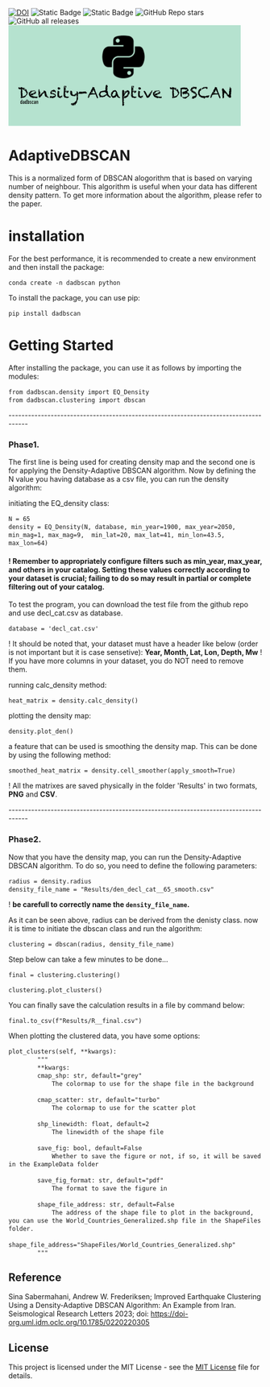 [![DOI](https://zenodo.org/badge/528950247.svg)](https://zenodo.org/doi/10.5281/zenodo.10088081)
![Static Badge](https://img.shields.io/badge/License-MIT-yellow) ![Static Badge](https://img.shields.io/badge/ML-tested-blue) ![GitHub Repo stars](https://img.shields.io/github/stars/sinamahani/AdaptiveDBSCAN) ![GitHub all releases](https://img.shields.io/github/downloads/sinamahani/AdaptiveDBSCAN/total) 
<br>
![logo](https://github.com/Sinamahani/AdaptiveDBSCAN/blob/main/logo.png)
<br>
# AdaptiveDBSCAN

This is a normalized form of DBSCAN alogorithm that is based on varying number of neighbour. This algorithm is useful when your data has different density pattern. To get more information about the algorithm, please refer to the paper.

# installation
For the best performance, it is recommended to create a new environment and then install the package:
```
conda create -n dadbscan python
```

To install the package, you can use pip:<br>
```
pip install dadbscan
```

# Getting Started
After installing the package, you can use it as follows by importing the modules:

```
from dadbscan.density import EQ_Density
from dadbscan.clustering import dbscan
```

------------------------------------------------------------------------------------<br>
### Phase1.
The first line is being used for creating density map and the second one is for applying the Density-Adaptive DBSCAN algorithm. 
Now by defining the N value you having database as a csv file, you can run the density algorithm:

initiating the EQ_density class:
```
N = 65
density = EQ_Density(N, database, min_year=1900, max_year=2050, min_mag=1, max_mag=9,  min_lat=20, max_lat=41, min_lon=43.5, max_lon=64)
```
#### ! Remember to appropriately configure filters such as min_year, max_year, and others in your catalog. Setting these values correctly according to your dataset is crucial; failing to do so may result in partial or complete filtering out of your catalog.

To test the program, you can download the test file from the github repo and use decl_cat.csv as database.
```
database = 'decl_cat.csv'
```
! It should be noted that, your dataset must have a header like below (order is not important but it is case sensetive):
__Year, Month, Lat, Lon, Depth, Mw__
! If you have more columns in your dataset, you do NOT need to remove them.

running calc_density method:
```
heat_matrix = density.calc_density()
```

plotting the density map:
```
density.plot_den()
```

a feature that can be used is smoothing the density map. This can be done by using the following method:
```
smoothed_heat_matrix = density.cell_smoother(apply_smooth=True)
```

! All the matrixes are saved physically in the folder 'Results' in two formats, __PNG__ and __CSV__.

------------------------------------------------------------------------------------<br>
### Phase2.
Now that you have the density map, you can run the Density-Adaptive DBSCAN algorithm. To do so, you need to define the following parameters:

```
radius = density.radius
density_file_name = "Results/den_decl_cat__65_smooth.csv"
```
! **be carefull to correctly name the `density_file_name`.**

As it can be seen above, radius can be derived from the denisty class.
now it is time to initiate the dbscan class and run the algorithm:

```
clustering = dbscan(radius, density_file_name)
```
Step below can take  a few minutes to be done...
```
final = clustering.clustering()
```
```
clustering.plot_clusters()
```
You can finally save the calculation results in a file by command below:
```
final.to_csv(f"Results/R__final.csv")
```

When plotting the clustered data, you have some options:
```
plot_clusters(self, **kwargs):
        """
        **kwargs:
        cmap_shp: str, default="grey"
            The colormap to use for the shape file in the background
        
        cmap_scatter: str, default="turbo"
            The colormap to use for the scatter plot
        
        shp_linewidth: float, default=2
            The linewidth of the shape file
        
        save_fig: bool, default=False
            Whether to save the figure or not, if so, it will be saved in the ExampleData folder
        
        save_fig_format: str, default="pdf"
            The format to save the figure in 
        
        shape_file_address: str, default=False
            The address of the shape file to plot in the background, you can use the World_Countries_Generalized.shp file in the ShapeFiles folder.
            shape_file_address="ShapeFiles/World_Countries_Generalized.shp"
        """
```



## Reference
Sina Sabermahani, Andrew W. Frederiksen; Improved Earthquake Clustering Using a Density‐Adaptive DBSCAN Algorithm: An Example from Iran. Seismological Research Letters 2023; doi: https://doi-org.uml.idm.oclc.org/10.1785/0220220305

## License

This project is licensed under the MIT License - see the [MIT License](LICENSE) file for details.
